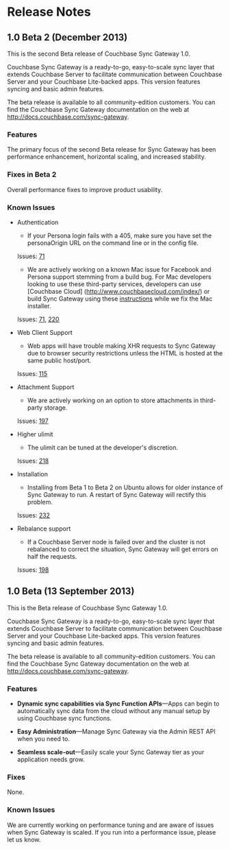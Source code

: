 # Release Notes

## 1.0 Beta 2 (December 2013)

This is the second Beta release of Couchbase Sync Gateway 1.0. 

Couchbase Sync Gateway is a ready-to-go, easy-to-scale sync layer that extends Couchbase Server to facilitate communication between Couchbase Server and your Couchbase Lite-backed apps. This version features syncing and basic admin features. 

The beta release is available to all community-edition customers. You can find the Couchbase Sync Gateway documentation on the web at <http://docs.couchbase.com/sync-gateway>.

### Features

The primary focus of the second Beta release for Sync Gateway has been performance enhancement, horizontal scaling, and increased stability.

### Fixes in Beta 2

Overall performance fixes to improve product usability.

### Known Issues
* Authentication
	* If your Persona login fails with a 405, make sure you have set the personaOrigin URL on the command line or in the config file.
	
	Issues: [71](https://github.com/couchbase/sync_gateway/issues/71)

	* We are actively working on a known Mac issue for Facebook and Persona support stemming from a build bug. For Mac developers looking to use these third-party services, developers can use [Couchbase Cloud] (http://www.couchbasecloud.com/index/) or build Sync Gateway using these [instructions](http://docs.couchbase.com/sync-gateway/#building-from-source) while we fix the Mac installer.
	
	Issues: [71](https://github.com/couchbase/sync_gateway/issues/71), [220](https://github.com/couchbase/sync_gateway/issues/220)

* Web Client Support
	* Web apps will have trouble making XHR requests to Sync Gateway due to browser security restrictions unless the HTML is hosted at the same public host/port.
	
	Issues: [115](https://github.com/couchbase/sync_gateway/issues/115)
	
* Attachment Support
	* We are actively working on an option to store attachments in third-party storage.
	
	Issues: [197](https://github.com/couchbase/sync_gateway/issues/197)
	
* Higher ulimit
	* The ulimit can be tuned at the developer's discretion.
	
	Issues: [218](https://github.com/couchbase/sync_gateway/issues/218)

* Installation
	* Installing from Beta 1 to Beta 2 on Ubuntu allows for older instance of Sync Gateway to run. A restart of Sync Gateway will rectify this problem.
	
	Issues: [232](https://github.com/couchbase/sync_gateway/issues/232)

* Rebalance support
	* If a Couchbase Server node is failed over and the cluster is not rebalanced to correct the situation, Sync Gateway will get errors on half the requests.
	
	Issues: [198](https://github.com/couchbase/sync_gateway/issues/198)

## 1.0 Beta (13 September 2013)

This is the Beta release of Couchbase Sync Gateway 1.0. 

Couchbase Sync Gateway is a ready-to-go, easy-to-scale sync layer that extends Couchbase Server to facilitate communication between Couchbase Server and your Couchbase Lite-backed apps. This version features syncing and basic admin features. 

The beta release is available to all community-edition customers. You can find the Couchbase Sync Gateway documentation on the web at <http://docs.couchbase.com/sync-gateway>.

### Features

* **Dynamic sync capabilities via Sync Function APIs**—Apps can begin to automatically sync data from the cloud without any manual setup by using Couchbase sync functions. 

* **Easy Administration**—Manage Sync Gateway via the Admin REST API when you need to.

* **Seamless scale-out**—Easily scale your Sync Gateway tier as your application needs grow.


### Fixes

None.

### Known Issues

We are currently working on performance tuning and are aware of issues when Sync Gateway is scaled. If you run into a performance issue, please let us know.